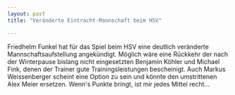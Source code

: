 ```yaml
---
layout: post
title: "Veränderte Eintracht-Mannschaft beim HSV"

---
```


Friedhelm Funkel hat für das Spiel beim HSV eine deutlich veränderte Mannschaftsaufstellung angekündigt. Möglich wäre eine Rückkehr der nach der Winterpause bislang nicht eingesetzten Benjamin Köhler und Michael Fink, denen der Trainer gute Trainingsleistungen bescheinigt. Auch Markus Weissenberger scheint eine Option zu sein und könnte den umstrittenen Alex Meier ersetzen. Wenn's Punkte bringt, ist mir jedes Mittel recht...


